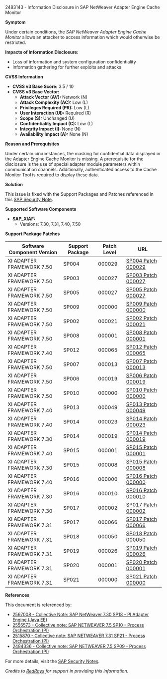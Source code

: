 2483143 - Information Disclosure in SAP NetWeaver Adapter Engine Cache Monitor

**Symptom**

Under certain conditions, the *SAP NetWeaver Adapter Engine Cache Monitor* allows an attacker to access information which would otherwise be restricted.

**Impacts of Information Disclosure:**
- Loss of information and system configuration confidentiality
- Information gathering for further exploits and attacks

**CVSS Information**
- **CVSS v3 Base Score:** 3.5 / 10
- **CVSS v3 Base Vector:** 
  - **Attack Vector (AV):** Network (N)
  - **Attack Complexity (AC):** Low (L)
  - **Privileges Required (PR):** Low (L)
  - **User Interaction (UI):** Required (R)
  - **Scope (S):** Unchanged (U)
  - **Confidentiality Impact (C):** Low (L)
  - **Integrity Impact (I):** None (N)
  - **Availability Impact (A):** None (N)

**Reason and Prerequisites**

Under certain circumstances, the masking for confidential data displayed in the Adapter Engine Cache Monitor is missing. A prerequisite for the disclosure is the use of special adapter module parameters within communication channels. Additionally, authenticated access to the Cache Monitor Tool is required to display these data.

**Solution**

This issue is fixed with the Support Packages and Patches referenced in this [SAP Security Note](https://me.sap.com/notes/0040000019650852017).

**Supported Software Components**

- **SAP_XIAF:**
  - Versions: 7.30, 7.31, 7.40, 7.50

**Support Package Patches**

| Software Component Version        | Support Package | Patch Level | URL                                                                                                                                                           |
|-----------------------------------|-----------------|-------------|---------------------------------------------------------------------------------------------------------------------------------------------------------------|
| XI ADAPTER FRAMEWORK 7.50         | SP004           | 000029      | [SP004 Patch 000029](https://me.sap.com/sap/support/swdc/notes?cvnr=73554900100200001663&support_package=SP004&patch_level=000029)                           |
| XI ADAPTER FRAMEWORK 7.50         | SP003           | 000027      | [SP003 Patch 000027](https://me.sap.com/sap/support/swdc/notes?cvnr=73554900100200001663&support_package=SP003&patch_level=000027)                           |
| XI ADAPTER FRAMEWORK 7.50         | SP005           | 000027      | [SP005 Patch 000027](https://me.sap.com/sap/support/swdc/notes?cvnr=73554900100200001663&support_package=SP005&patch_level=000027)                           |
| XI ADAPTER FRAMEWORK 7.50         | SP009           | 000000      | [SP009 Patch 000000](https://me.sap.com/sap/support/swdc/notes?cvnr=73554900100200001663&support_package=SP009&patch_level=000000)                           |
| XI ADAPTER FRAMEWORK 7.50         | SP002           | 000021      | [SP002 Patch 000021](https://me.sap.com/sap/support/swdc/notes?cvnr=73554900100200001663&support_package=SP002&patch_level=000021)                           |
| XI ADAPTER FRAMEWORK 7.50         | SP008           | 000001      | [SP008 Patch 000001](https://me.sap.com/sap/support/swdc/notes?cvnr=73554900100200001663&support_package=SP008&patch_level=000001)                           |
| XI ADAPTER FRAMEWORK 7.40         | SP012           | 000065      | [SP012 Patch 000065](https://me.sap.com/sap/support/swdc/notes?cvnr=67838200100200019742&support_package=SP012&patch_level=000065)                           |
| XI ADAPTER FRAMEWORK 7.50         | SP007           | 000013      | [SP007 Patch 000013](https://me.sap.com/sap/support/swdc/notes?cvnr=73554900100200001663&support_package=SP007&patch_level=000013)                           |
| XI ADAPTER FRAMEWORK 7.50         | SP006           | 000019      | [SP006 Patch 000019](https://me.sap.com/sap/support/swdc/notes?cvnr=73554900100200001663&support_package=SP006&patch_level=000019)                           |
| XI ADAPTER FRAMEWORK 7.50         | SP010           | 000000      | [SP010 Patch 000000](https://me.sap.com/sap/support/swdc/notes?cvnr=73554900100200001663&support_package=SP010&patch_level=000000)                           |
| XI ADAPTER FRAMEWORK 7.40         | SP013           | 000049      | [SP013 Patch 000049](https://me.sap.com/sap/support/swdc/notes?cvnr=67838200100200019742&support_package=SP013&patch_level=000049)                           |
| XI ADAPTER FRAMEWORK 7.40         | SP014           | 000023      | [SP014 Patch 000023](https://me.sap.com/sap/support/swdc/notes?cvnr=67838200100200019742&support_package=SP014&patch_level=000023)                           |
| XI ADAPTER FRAMEWORK 7.30         | SP014           | 000019      | [SP014 Patch 000019](https://me.sap.com/sap/support/swdc/notes?cvnr=01200615320200015134&support_package=SP014&patch_level=000019)                           |
| XI ADAPTER FRAMEWORK 7.40         | SP015           | 000001      | [SP015 Patch 000001](https://me.sap.com/sap/support/swdc/notes?cvnr=67838200100200019742&support_package=SP015&patch_level=000001)                           |
| XI ADAPTER FRAMEWORK 7.30         | SP015           | 000008      | [SP015 Patch 000008](https://me.sap.com/sap/support/swdc/notes?cvnr=01200615320200015134&support_package=SP015&patch_level=000008)                           |
| XI ADAPTER FRAMEWORK 7.40         | SP016           | 000000      | [SP016 Patch 000000](https://me.sap.com/sap/support/swdc/notes?cvnr=67838200100200019742&support_package=SP016&patch_level=000000)                           |
| XI ADAPTER FRAMEWORK 7.30         | SP016           | 000010      | [SP016 Patch 000010](https://me.sap.com/sap/support/swdc/notes?cvnr=01200615320200015134&support_package=SP016&patch_level=000010)                           |
| XI ADAPTER FRAMEWORK 7.30         | SP017           | 000002      | [SP017 Patch 000002](https://me.sap.com/sap/support/swdc/notes?cvnr=01200615320200015134&support_package=SP017&patch_level=000002)                           |
| XI ADAPTER FRAMEWORK 7.31         | SP017           | 000066      | [SP017 Patch 000066](https://me.sap.com/sap/support/swdc/notes?cvnr=01200314690200014279&support_package=SP017&patch_level=000066)                           |
| XI ADAPTER FRAMEWORK 7.31         | SP018           | 000050      | [SP018 Patch 000050](https://me.sap.com/sap/support/swdc/notes?cvnr=01200314690200014279&support_package=SP018&patch_level=000050)                           |
| XI ADAPTER FRAMEWORK 7.31         | SP019           | 000026      | [SP019 Patch 000026](https://me.sap.com/sap/support/swdc/notes?cvnr=01200314690200014279&support_package=SP019&patch_level=000026)                           |
| XI ADAPTER FRAMEWORK 7.31         | SP020           | 000001      | [SP020 Patch 000001](https://me.sap.com/sap/support/swdc/notes?cvnr=01200314690200014279&support_package=SP020&patch_level=000001)                           |
| XI ADAPTER FRAMEWORK 7.31         | SP021           | 000000      | [SP021 Patch 000000](https://me.sap.com/sap/support/swdc/notes?cvnr=01200314690200014279&support_package=SP021&patch_level=000000)                           |

**References**

This document is referenced by:
- [2567008 - Collective Note: SAP NetWeaver 7.30 SP18 - PI Adapter Engine (Java EE)](https://me.sap.com/notes/2567008)
- [2555573 - Collective note: SAP NETWEAVER 7.5 SP10 - Process Orchestration (PI)](https://me.sap.com/notes/2555573)
- [2515870 - Collective note: SAP NETWEAVER 7.31 SP21 - Process Orchestration (PI)](https://me.sap.com/notes/2515870)
- [2484336 - Collective note: SAP NETWEAVER 7.5 SP09 - Process Orchestration (PI)](https://me.sap.com/notes/2484336)

For more details, visit the [SAP Security Notes](https://me.sap.com/securitynotes).

*Credits to [RedRays](https://redrays.io) for support in providing this information.*